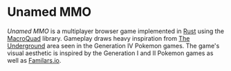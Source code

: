 # Unamed MMO

*Unamed MMO* is a multiplayer browser game implemented in [Rust](https://www.rust-lang.org/) using the [MacroQuad](https://github.com/not-fl3/macroquad) library. Gameplay draws heavy inspiration from [The Underground](https://bulbapedia.bulbagarden.net/wiki/The_Underground) area seen in the Generation IV Pokemon games. The game's visual aesthetic is inspired by the Generation I and II Pokemon games as well as [Familars.io](https://www.familiars.io/).

